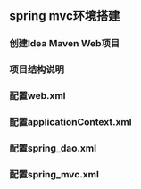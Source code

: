 ## spring mvc环境搭建

### 创建Idea Maven Web项目
### 项目结构说明
### 配置web.xml
### 配置applicationContext.xml
### 配置spring_dao.xml
### 配置spring_mvc.xml
